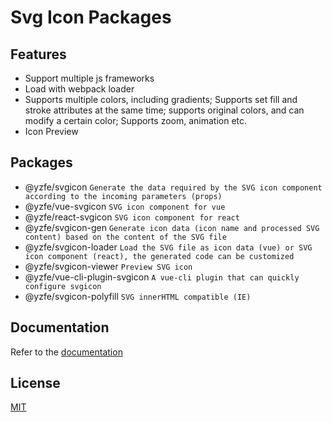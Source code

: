 # Svg Icon Packages

## Features
- Support multiple js frameworks
- Load with webpack loader
- Supports multiple colors, including gradients; Supports set fill and stroke attributes at the same time; supports original colors, and can modify a certain color; Supports zoom, animation etc.
- Icon Preview

## Packages
- @yzfe/svgicon `Generate the data required by the SVG icon component according to the incoming parameters (props)`
- @yzfe/vue-svgicon `SVG icon component for vue`
- @yzfe/react-svgicon `SVG icon component for react`
- @yzfe/svgicon-gen `Generate icon data (icon name and processed SVG content) based on the content of the SVG file`
- @yzfe/svgicon-loader `Load the SVG file as icon data (vue) or SVG icon component (react), the generated code can be customized`
- @yzfe/svgicon-viewer `Preview SVG icon`
- @yzfe/vue-cli-plugin-svgicon `A vue-cli plugin that can quickly configure svgicon`
- @yzfe/svgicon-polyfill `SVG innerHTML compatible (IE)`

## Documentation
Refer to the [documentation](https://mmf-fe.github.io/svgicon)

## License
[MIT](http://opensource.org/licenses/MIT)
